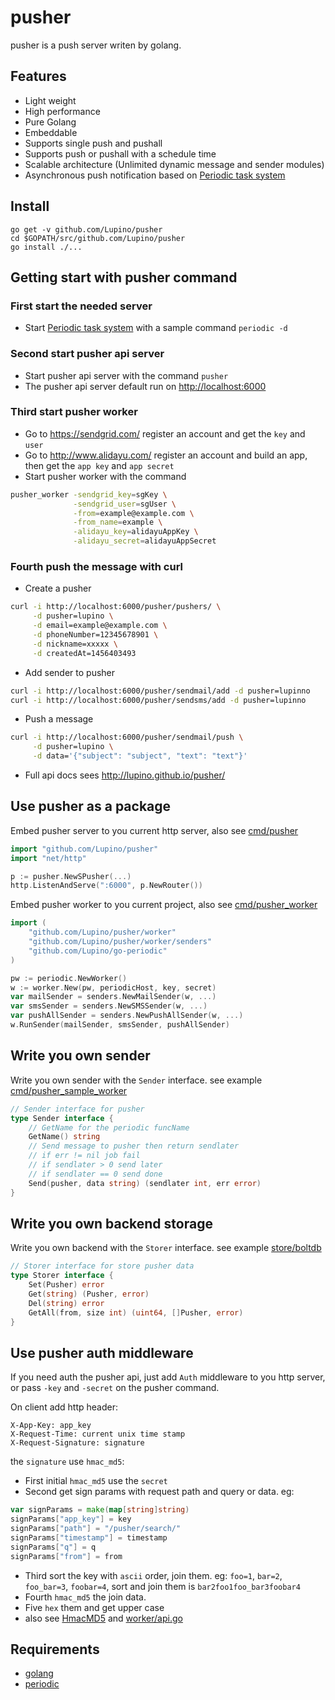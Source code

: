 pusher
==============
pusher is a push server writen by golang.

## Features
 * Light weight
 * High performance
 * Pure Golang
 * Embeddable
 * Supports single push and pushall
 * Supports push or pushall with a schedule time
 * Scalable architecture (Unlimited dynamic message and sender modules)
 * Asynchronous push notification based on [Periodic task system](https://github.com/Lupino/periodic)

Install
-------

    go get -v github.com/Lupino/pusher
    cd $GOPATH/src/github.com/Lupino/pusher
    go install ./...

Getting start with pusher command
---------------------------------

### First start the needed server
* Start [Periodic task system](https://github.com/Lupino/periodic) with a sample command `periodic -d`

### Second start pusher api server
* Start pusher api server with the command `pusher`
* The pusher api server default run on <http://localhost:6000>

### Third start pusher worker
* Go to <https://sendgrid.com/> register an account and get the `key` and `user`
* Go to <http://www.alidayu.com/> register an account and build an app, then get the `app key` and `app secret`
* Start pusher worker with the command

```bash
pusher_worker -sendgrid_key=sgKey \
              -sendgrid_user=sgUser \
              -from=example@example.com \
              -from_name=example \
              -alidayu_key=alidayuAppKey \
              -alidayu_secret=alidayuAppSecret

```

### Fourth push the message with curl
* Create a pusher
```bash
curl -i http://localhost:6000/pusher/pushers/ \
     -d pusher=lupino \
     -d email=example@example.com \
     -d phoneNumber=12345678901 \
     -d nickname=xxxxx \
     -d createdAt=1456403493
```
* Add sender to pusher
```bash
curl -i http://localhost:6000/pusher/sendmail/add -d pusher=lupinno
curl -i http://localhost:6000/pusher/sendsms/add -d pusher=lupinno
```
* Push a message
```bash
curl -i http://localhost:6000/pusher/sendmail/push \
     -d pusher=lupino \
     -d data='{"subject": "subject", "text": "text"}'
```

* Full api docs sees <http://lupino.github.io/pusher/>

Use pusher as a package
-----------------------

Embed pusher server to you current http server,
also see [cmd/pusher](https://github.com/Lupino/pusher/tree/master/cmd/pusher)

```go
import "github.com/Lupino/pusher"
import "net/http"

p := pusher.NewSPusher(...)
http.ListenAndServe(":6000", p.NewRouter())
```

Embed pusher worker to you current project,
also see [cmd/pusher_worker](https://github.com/Lupino/pusher/tree/master/cmd/pusher_worker)

```go
import (
	"github.com/Lupino/pusher/worker"
	"github.com/Lupino/pusher/worker/senders"
	"github.com/Lupino/go-periodic"
)

pw := periodic.NewWorker()
w := worker.New(pw, periodicHost, key, secret)
var mailSender = senders.NewMailSender(w, ...)
var smsSender = senders.NewSMSSender(w, ...)
var pushAllSender = senders.NewPushAllSender(w, ...)
w.RunSender(mailSender, smsSender, pushAllSender)
```

Write you own sender
--------------------

Write you own sender with the `Sender` interface.
see example [cmd/pusher_sample_worker](https://github.com/Lupino/pusher/tree/master/cmd/pusher_sample_worker)

```go
// Sender interface for pusher
type Sender interface {
	// GetName for the periodic funcName
	GetName() string
	// Send message to pusher then return sendlater
	// if err != nil job fail
	// if sendlater > 0 send later
	// if sendlater == 0 send done
	Send(pusher, data string) (sendlater int, err error)
}
```

Write you own backend storage
-----------------------------
Write you own backend with the `Storer` interface.
see example [store/boltdb](https://github.com/Lupino/pusher/tree/master/store/boltdb)

```go
// Storer interface for store pusher data
type Storer interface {
	Set(Pusher) error
	Get(string) (Pusher, error)
	Del(string) error
	GetAll(from, size int) (uint64, []Pusher, error)
}
```

Use pusher auth middleware
--------------------------
If you need auth the pusher api, just add `Auth` middleware to you http server,
or pass `-key` and `-secret` on the pusher command.

On client add http header:
```
X-App-Key: app_key
X-Request-Time: current unix time stamp
X-Request-Signature: signature
```

the `signature` use `hmac_md5`:

* First initial `hmac_md5` use the `secret`
* Second get sign params with request path and query or data. eg:
```go
var signParams = make(map[string]string)
signParams["app_key"] = key
signParams["path"] = "/pusher/search/"
signParams["timestamp"] = timestamp
signParams["q"] = q
signParams["from"] = from
```
* Third sort the key with `ascii` order, join them.
eg: `foo=1`, `bar=2`, `foo_bar=3`, `foobar=4`, sort and join them is `bar2foo1foo_bar3foobar4`
* Fourth `hmac_md5` the join data.
* Five `hex` them and get upper case
* also see [HmacMD5](https://github.com/Lupino/pusher/blob/master/utils/utils.go#L35) and [worker/api.go](https://github.com/Lupino/pusher/blob/master/worker/api.go)

Requirements
------------

* [golang](http://golang.org)
* [periodic](https://github.com/Lupino/periodic)
